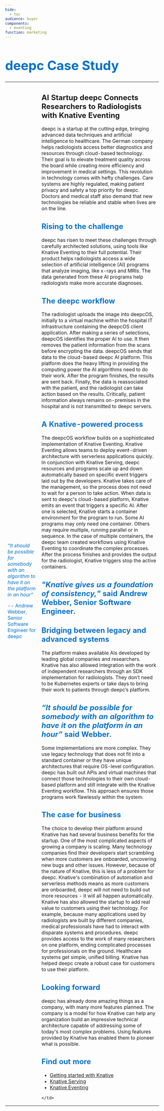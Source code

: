 ```yaml
---
hide:
  - toc
audience: buyer
components:
  - eventing
function: marketing
---
```

<h1 style="color:#0071c7;font-size: 3em;">deepc Case Study</h1>
<table style="border: 0;">
<tr style="background-color: var(--md-default-bg-color);">
<td style="border: 0;">
<div style="min-width: 20mm;">
      <img src="../../../images/case-studies/deepc.png" alt="" draggable="false" />
</div>
<div>
<em style="color:#0071c7;font-size: 1em;">“It should be possible for somebody with an algorithm to have it on the platform in an hour”</em>
</div>
<div>
<p style="color:#0071c7;font-size: 1em;">-- Andrew Webber, Senior Software Engineer for deepc</p>
</div>

</td>

<td style="border: 0;">
<h2 style="font-weight: bold;">AI Startup deepc Connects Researchers to Radiologists with Knative Eventing</h2>

deepc is a startup at the cutting edge, bringing advanced data techniques and artificial intelligence to healthcare. The German company helps radiologists  access better diagnostics and resources through cloud-based technology. Their goal is to elevate treatment  quality across the board while creating more efficiency and improvement in medical settings.
This revolution in technology comes with hefty challenges. Care systems are highly regulated, making patient privacy and safety a top priority for deepc. Doctors and medical staff also demand that new technologies be reliable and stable when lives are on the line.



<h2 style="color:#0071c7;">Rising to the challenge</h2>

deepc has risen to meet these challenges through carefully architected solutions, using tools like Knative Eventing to their full potential. Their product helps radiologists access a wide selection of artificial intelligence (AI) programs that analyze imaging, like x-rays and MRIs. The data generated from these AI programs help radiologists make more accurate diagnoses.

<h2 style="color:#0071c7;">The deepc workflow</h2>

The radiologist uploads the image into deepcOS, initially to a virtual machine within the hospital IT infrastructure containing the deepcOS client application. After making a series of selections, deepcOS identifies the proper AI to use. It then removes the patient information from the scans before encrypting the data.
deepcOS sends that data to the cloud-based deepc AI platform. This platform does the heavy lifting in providing the computing power the AI algorithms need to do their work. After the program finishes, the results are sent back. Finally, the data is reassociated with the patient, and the radiologist can take action based on the results. Critically, patient information always remains on-premises in the hospital and is not transmitted to deepc servers.

<h2 style="color:#0071c7;">A Knative-powered process</h2>

The deepcOS workflow builds on a sophisticated implementation of Knative Eventing. Knative Eventing allows teams to deploy event-driven architecture with serverless applications quickly. In conjunction with Knative Serving, deepc resources and programs scale up and down automatically based on specific event triggers laid out by the developers. Knative takes care of the management, so the process does not need to wait for a person to take action.
When data is sent to deepc's cloud-based platform, Knative emits an event that triggers a specific AI. After one is selected, Knative starts a container environment for the program to run. Some AI programs may only need one container. Others may require multiple, running parallel or in sequence. In the case of multiple containers, the deepc team created workflows using Knative Eventing to coordinate the complex processes. After the process finishes and provides the output for the radiologist, Knative triggers stop the active containers.

<h2 style="color:#0071c7;"><em>"Knative gives us a foundation of consistency,"</em> said Andrew Webber, Senior Software Engineer.</h2>

<h2 style="color:#0071c7;">Bridging between legacy and advanced systems</h2>

The platform makes available AIs developed by leading global companies and researchers. Knative has also allowed integration with the work of independent researchers through an SDK implementation for radiologists. They don’t need to be Kubernetes experts or take days to bring their work to patients through deepc’s platform.

<h2 style="color:#0071c7;"><em>“It should be possible for somebody with an algorithm to have it on the platform in an hour”</em> said Webber.</h2>

Some implementations are more complex. They use legacy technology that does not fit into a standard container or they have unique architectures that require OS-level configuration. deepc has built out APIs and virtual machines that connect those technologies to their own cloud-based platform and still integrate with the Knative Eventing workflow. This approach ensures those programs work flawlessly within the system.

<h2 style="color:#0071c7;">The case for business</h2>

The choice to develop their platform around Knative has had several business benefits for the startup. One of the most complicated aspects of growing a company is scaling. Many technology companies find their developers start scrambling when more customers are onboarded, uncovering new bugs and other issues. However, because of the nature of Knative, this is less of a problem for deepc. Knative's combination of automation and serverless methods means as more customers are onboarded, deepc will not need to build out more resources - it will all happen automatically.
Knative has also allowed the startup to add real value to customers using their technology. For example, because many applications used by radiologists are built by different companies, medical professionals have had to interact with disparate systems and procedures. deepc provides access to the work of many researchers on one platform, ending complicated processes for professionals on the ground. Healthcare systems get simple, unified billing. Knative has helped deepc create a robust case for customers to use their platform.

<h2 style="color:#0071c7;">Looking forward</h2>

deepc has already done amazing things as a company, with many more features planned. The company is a model for how Knative can help any organization build an impressive technical architecture capable of addressing some of today's most complex problems. Using features provided by Knative has enabled them to pioneer what is possible.

<h2 style="color:#0071c7;">Find out more</h2>

<ul>
<li><a href="../../../getting-started/">Getting started with Knative</a></li>
<li><a href="../../../serving/">Knative Serving</a></li>
<li><a href="../../../eventing/">Knative Eventing</a></li>
</ul>

    </td>
  </tr>
</table>
